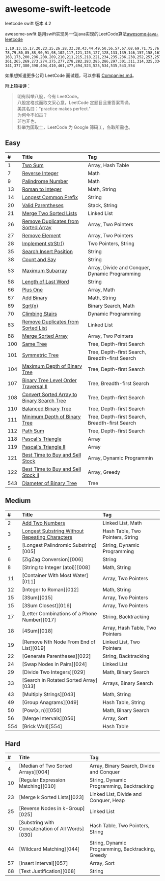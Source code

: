 # awesome-swift-leetcode
leetcode swift 版本 4.2

awesome-swfit 是用swift实现另一位java实现的LeetCode算法[awesome-java-leetcode](https://raw.githubusercontent.com/Blankj/awesome-java-leetcode)

```
1,10,13,15,17,20,23,25,26,28,33,38,43,44,49,50,56,57,67,68,69,71,75,76
78,79,80,85,88,90,91,98,102,117,121,125,127,128,133,139,146,157,158,161
168,173,200,206,208,209,210,211,215,218,221,234,235,236,238,252,253,257
261,265,269,273,274,275,277,278,282,283,285,286,297,301,311,314,325,334
341,377,380,398,404,410,461,477,494,523,525,534,535,543,554
```

如果想知道更多公司 LeetCode 面试题，可以参看 [Companies.md][companies]。

附上镇楼诗：

> 明有科举八股，今有 LeetCode。  
> 八股定格式而取文采心意，LeetCode 定题目且重答案背诵。  
> 美其名曰："practice makes perfect."  
> 为何今不如古？  
> 非也非也，  
> 科举为国取士，LeetCode 为 Google 筛码工，各取所需也。  


## Easy

| #    | Title                                    | Tag                                      |
| :--- | :--------------------------------------- | :--------------------------------------- |
| 1    | [Two Sum][001]                           | Array, Hash Table                        |
| 7    | [Reverse Integer][007]                   | Math                                     |
| 9    | [Palindrome Number][009]                 | Math                                     |
| 13   | [Roman to Integer][013]                  | Math, String                             |
| 14   | [Longest Common Prefix][014]             | String                                   |
| 20   | [Valid Parentheses][020]                 | Stack, String                            |
| 21   | [Merge Two Sorted Lists][021]            | Linked List                              |
| 26   | [Remove Duplicates from Sorted Array][026] | Array, Two Pointers                      |
| 27   | [Remove Element][027]                    | Array, Two Pointers                      |
| 28   | [Implement strStr()][028]                | Two Pointers, String                     |
| 35   | [Search Insert Position][035]            | String                                   |
| 38   | [Count and Say][038]                     | String                                   |
| 53   | [Maximum Subarray][053]                  | Array, Divide and Conquer, Dynamic Programming |
| 58   | [Length of Last Word][058]               | String                                   |
| 66   | [Plus One][066]                          | Array, Math                              |
| 67   | [Add Binary][067]                        | Math, String                             |
| 69   | [Sqrt(x)][069]                           | Binary Search, Math                      |
| 70   | [Climbing Stairs][070]                   | Dynamic Programming                      |
| 83   | [Remove Duplicates from Sorted List][083] | Linked List                              |
| 88   | [Merge Sorted Array][088]                | Array, Two Pointers                      |
| 100  | [Same Tree][100]                         | Tree, Depth-first Search                 |
| 101  | [Symmetric Tree][101]                    | Tree, Depth-first Search, Breadth-first Search |
| 104  | [Maximum Depth of Binary Tree][104]      | Tree, Depth-first Search                 |
| 107  | [Binary Tree Level Order Traversal II][107] | Tree, Breadth-first Search               |
| 108  | [Convert Sorted Array to Binary Search Tree][108] | Tree, Depth-first Search                 |
| 110  | [Balanced Binary Tree][110]              | Tree, Depth-first Search                 |
| 111  | [Minimum Depth of Binary Tree][111]      | Tree, Depth-first Search, Breadth-first Search |
| 112  | [Path Sum][112]                          | Tree, Depth-first Search                 |
| 118  | [Pascal's Triangle][118]                 | Array                                    |
| 119  | [Pascal's Triangle II][119]              | Array                                    |
| 121  | [Best Time to Buy and Sell Stock][121]   | Array, Dynamic Programmin                |
| 122  | [Best Time to Buy and Sell Stock II][122] | Array, Greedy                            |
| 543  | [Diameter of Binary Tree][543]           | Tree                                     |


## Medium

| #    | Title                                    | Tag                              |
| :--- | :--------------------------------------- | :------------------------------- |
| 2    | [Add Two Numbers][002]                   | Linked List, Math                |
| 3    | [Longest Substring Without Repeating Characters][003] | Hash Table, Two Pointers, String |
| 5    | [Longest Palindromic Substring][005]     | String, Dynamic Programming      |
| 6    | [ZigZag Conversion][006]                 | String                           |
| 8    | [String to Integer (atoi)][008]          | Math, String                     |
| 11   | [Container With Most Water][011]         | Array, Two Pointers              |
| 12   | [Integer to Roman][012]                  | Math, String                     |
| 15   | [3Sum][015]                              | Array, Two Pointers              |
| 15   | [3Sum Closest][016]                      | Array, Two Pointers              |
| 17   | [Letter Combinations of a Phone Number][017] | String, Backtracking             |
| 18   | [4Sum][018]                              | Array, Hash Table, Two Pointers  |
| 19   | [Remove Nth Node From End of List][019]  | Linked List, Two Pointers        |
| 22   | [Generate Parentheses][022]              | String, Backtracking             |
| 24   | [Swap Nodes in Pairs][024]               | Linked List                      |
| 29   | [Divide Two Integers][029]               | Math, Binary Search              |
| 33   | [Search in Rotated Sorted Array][033]    | Arrays, Binary Search            |
| 43   | [Multiply Strings][043]                  | Math, String                     |
| 49   | [Group Anagrams][049]                    | Hash Table, String               |
| 50   | [Pow(x, n)][050]                         | Math, Binary Search              |
| 56   | [Merge Intervals][056]                   | Array, Sort                      |
| 554  | [Brick Wall][554]                        | Hash Table                       |


## Hard

| #    | Title                                    | Tag                                      |
| :--- | :--------------------------------------- | :--------------------------------------- |
| 4    | [Median of Two Sorted Arrays][004]       | Array, Binary Search, Divide and Conquer |
| 10   | [Regular Expression Matching][010]       | String, Dynamic Programming, Backtracking |
| 23   | [Merge k Sorted Lists][023]              | Linked List, Divide and Conquer, Heap    |
| 25   | [Reverse Nodes in k-Group][025]          | Linked List                              |
| 30   | [Substring with Concatenation of All Words][030] | Hash Table, Two Pointers, String         |
| 44   | [Wildcard Matching][044]                 | String, Dynamic Programming, Backtracking, Greedy |
| 57   | [Insert Interval][057]                   | Array, Sort                              |
| 68   | [Text Justification][068]                | String                                   |




[src]: https://github.com/Blankj/awesome-java-leetcode/tree/master/src
[note]: https://github.com/Blankj/awesome-java-leetcode/tree/master/note
[companies]: https://github.com/Blankj/awesome-java-leetcode/blob/master/Companies.md

[001]: https://github.com/zgpeace/awesome-swift-leetcode/blob/master/001TwoSum.md
[007]: https://github.com/zgpeace/awesome-swift-leetcode/blob/master/007ReverseInteger.md
[009]: https://github.com/zgpeace/awesome-swift-leetcode/blob/master/009isPalindromeNumber.md
[013]: https://github.com/zgpeace/awesome-swift-leetcode/blob/master/013RomanToInteger.md
[014]: https://github.com/zgpeace/awesome-swift-leetcode/blob/master/014LongestCommonPrefix.md
[020]: https://github.com/zgpeace/awesome-swift-leetcode/blob/master/020ValidParentheses.md
[021]: https://github.com/zgpeace/awesome-swift-leetcode/blob/master/021MergeTwoSortedLists.md
[026]: https://github.com/zgpeace/awesome-swift-leetcode/blob/master/026RemoveDuplicatesFromSortedArray.md
[027]: https://github.com/zgpeace/awesome-swift-leetcode/blob/master/027RemoveElement.md
[028]: https://github.com/zgpeace/awesome-swift-leetcode/blob/master/028ImplementStrStr.md
[035]: https://github.com/zgpeace/awesome-swift-leetcode/blob/master/035SearchInsertPostion
[038]: https://github.com/zgpeace/awesome-swift-leetcode/blob/master/038CountAndSay.md
[053]: https://github.com/zgpeace/awesome-swift-leetcode/blob/master/053MaximumSubarray.md
[058]: https://github.com/zgpeace/awesome-swift-leetcode/blob/master/058LengthOfLastWord.md
[066]: https://github.com/zgpeace/awesome-swift-leetcode/blob/master/066PlusOne.md
[067]: https://github.com/zgpeace/awesome-swift-leetcode/blob/master/067AddBinary.md
[069]: https://github.com/zgpeace/awesome-swift-leetcode/blob/master/069Sqrt.md
[070]: https://github.com/zgpeace/awesome-swift-leetcode/blob/master/070ClimbingStairs.md
[083]: https://github.com/zgpeace/awesome-swift-leetcode/blob/master/083RemoveDuplicatesFromSortedList.md
[088]: https://github.com/zgpeace/awesome-swift-leetcode/blob/master/088MergeSortedArray.md
[100]: https://github.com/zgpeace/awesome-swift-leetcode/blob/master/100SameTree.md
[101]: https://github.com/zgpeace/awesome-swift-leetcode/blob/master/101SymmetricTree.md
[104]: https://github.com/zgpeace/awesome-swift-leetcode/blob/master/104MaximumDepthOfBinaryTree.md
[107]: https://github.com/zgpeace/awesome-swift-leetcode/blob/master/107BinaryTreeLevelOrderTraversalII.md
[108]: https://github.com/zgpeace/awesome-swift-leetcode/blob/master/108ConvertSortedArrayToBinarySearchTree.md
[110]: https://github.com/zgpeace/awesome-swift-leetcode/blob/master/110BalancedBinaryTree.md
[111]: https://github.com/zgpeace/awesome-swift-leetcode/blob/master/111MinimumDepthOfBinaryTree.md
[112]: https://github.com/zgpeace/awesome-swift-leetcode/blob/master/112PathSum.md
[118]: https://github.com/zgpeace/awesome-swift-leetcode/blob/master/118PascalTriangle.md
[119]: https://github.com/zgpeace/awesome-swift-leetcode/blob/master/119PascalTriangleII.md
[121]: https://github.com/zgpeace/awesome-swift-leetcode/blob/master/121BestTimeToBuyAndSellStock.md
[122]: https://github.com/zgpeace/awesome-swift-leetcode/blob/master/122BestTimeToBuyAndSellStockII.md
[543]: https://github.com/zgpeace/awesome-swift-leetcode/blob/master/543DiameterOfBinaryTree.md
[002]: https://github.com/zgpeace/awesome-swift-leetcode/blob/master/002AddTwoNumbers.md
[003]: https://github.com/zgpeace/awesome-swift-leetcode/blob/master/003LongestSubstringWithoutRepeatingCharacters.md
